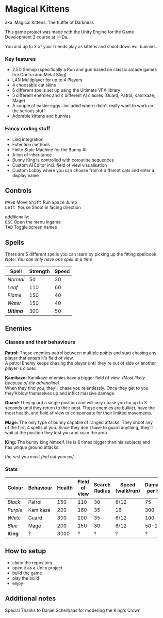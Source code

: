 # Magical Kittens
aka: Magical Kittens: The fluffle of Darkness  


This game project was made with the Unity Engine for the Game Development 2 course at H-Da.  

You and up to 3 of your friends play as kittens and shoot down evil bunnies.

### Key features

 * 2.5D Shmup (specifically a Run and gun based on classic arcade games like Contra and Metal Slug) 
 * LAN Multiplayer for up to 4 Players
 * 4 choosable cat skins
 * 6 different spells set up using the Ultimate VFX library
 * 5 different enemies and 4 different AI classes (Guard, Patrol, Kamikaze, Mage)
 * A couple of easter eggs i included when i didn't really want to work on the serious stuff
 * Adorable kittens and bunnies
 
### Fancy coding stuff
 
 * Linq integration
 * Extention methods
 * Finite State Machine for the Bunny AI
 * A ton of inheritance
 * Bunny King is controlled with coroutine sequences 
 * Custom AI Editor incl. field of view visualisation
 * Custom Lobby where you can choose from 4 different cats and enter a display name
 
 ## Controls
 
 <kbd>W</kbd><kbd>A</kbd><kbd>S</kbd><kbd>D</kbd>  Move <kbd>Shift</kbd>  Run <kbd>Space</kbd>  Jump  
 <kbd>Left Mouse</kbd>  Shoot in facing direction  
 
 additionally:  
 <kbd>ESC</kbd>  Open the menu ingame  
 <kbd>TAB</kbd>  Toggle screen names

 ## Spells
 
 There are 5 different spells you can learn by picking up the fitting spellbook.  
 *Note: You can only have one spell at a time*  
 
| Spell           	| Strength 	  	| Speed   	|
|---	       		|---	       	|---	    |
|  *Normal*       	|  50	       	|  30      	| 
| *Leaf*          	|  110		    |  60 	    | 
| *Flame*        	|  150   	    |  40 	    | 
| *Water*		    |  150	    	|  40     	| 
| ***Ultima***	    |  300	        |  50		| 


 ## Enemies

### Classes and their behaviours
**Patrol:** These enemies patrol between multiple points and start chasing any player that enters it's field of view.  
A patrol Enemy keeps chasing the player until they're out of side or another player is closer.

**Kamikaze:** Kamikaze enemies have a bigger field of view. *(Most likely because of the adrenaline)*  
When they find you, they'll chase you relentlessly. Once they get to you they'll blow themselves up and inflict massive damage.

**Guard:** They guard a single position and will only chase you for up to 3 seconds until they return to their post. These enemies are bulkier,
have the most health, and field of view to compensate for their limited movements.

**Mage:** The only type of bunny capable of ranged attacks. They shoot any of the first 4 spells at you. Since they don't have to guard anything,
they'll wait at the position they lost you and scan the area.

**King:** The bunny king himself. He is 6 times bigger than his subjects and has unique ground attacks.  

*the rest you must find out yourself*

### Stats

| Colour         	| Behaviour 	| Health  	| FIeld of view  |  Search Radius 	| Speed (walk/run)	| Damage per hit	|
|---	            |---	   		|---	    |---	         |---	            |---				| ---				|
|  *Black*			|  Patrol	    |  150 	    |  110           |   30	            | 6/12				|	75				|
|  *Purple*		    |  Kamikaze	 	|  200 	    |  160 	         |   35 	        | 16				|   300				|
|  *White*          |  Guard  	  	|  300 	    |  200 	         |   35             | 6/12				| 	100				|
|  *Blue*	        |  Mage	    	|  200    	|  150           |   30             | 6/12 				|   50-150			|
|  **King** 	    |  ?        	|  3000     |   ?  	         |   ?	            | ?					|	?				|

 ## How to setup
 
 - clone the repository  
 - open it as a Unity project  
 - build the game  
 - play the build
 - enjoy 
 
 ## Additional notes
 
 Special Thanks to Daniel Schellhaas for modelling the King's Crown
